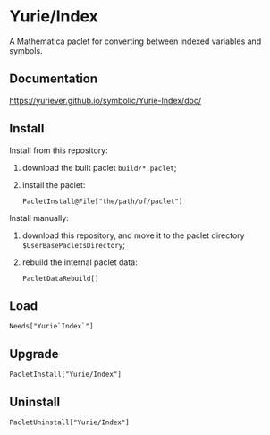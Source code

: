 # Yurie/Index

A Mathematica paclet for converting between indexed variables and symbols.

## Documentation

<https://yuriever.github.io/symbolic/Yurie-Index/doc/>

## Install

Install from this repository:

1. download the built paclet `build/*.paclet`;

2. install the paclet:

    ``` wl
    PacletInstall@File["the/path/of/paclet"]
    ```

Install manually:

1. download this repository, and move it to the paclet directory `$UserBasePacletsDirectory`;

2. rebuild the internal paclet data:

    ``` wl
    PacletDataRebuild[]
    ```

## Load

``` wl
Needs["Yurie`Index`"]
```

## Upgrade

``` wl
PacletInstall["Yurie/Index"]
```

## Uninstall

``` wl
PacletUninstall["Yurie/Index"]
```
